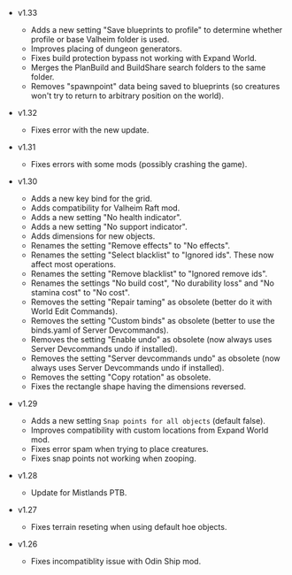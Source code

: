 - v1.33
  - Adds a new setting "Save blueprints to profile" to determine whether profile or base Valheim folder is used.
  - Improves placing of dungeon generators.
  - Fixes build protection bypass not working with Expand World.
  - Merges the PlanBuild and BuildShare search folders to the same folder.
  - Removes "spawnpoint" data being saved to blueprints (so creatures won't try to return to arbitrary position on the world).

- v1.32
  - Fixes error with the new update.

- v1.31
  - Fixes errors with some mods (possibly crashing the game).

- v1.30
  - Adds a new key bind for the grid.
  - Adds compatibility for Valheim Raft mod.
  - Adds a new setting "No health indicator".
  - Adds a new setting "No support indicator".
  - Adds dimensions for new objects.
  - Renames the setting "Remove effects" to "No effects".
  - Renames the setting "Select blacklist" to "Ignored ids". These now affect most operations.
  - Renames the setting "Remove blacklist" to "Ignored remove ids".
  - Renames the settings "No build cost", "No durability loss" and "No stamina cost" to "No cost".
  - Removes the setting "Repair taming" as obsolete (better do it with World Edit Commands).
  - Removes the setting "Custom binds" as obsolete (better to use the binds.yaml of Server Devcommands).
  - Removes the setting "Enable undo" as obsolete (now always uses Server Devcommands undo if installed).
  - Removes the setting "Server devcommands undo" as obsolete (now always uses Server Devcommands undo if installed).
  - Removes the setting "Copy rotation" as obsolete.
  - Fixes the rectangle shape having the dimensions reversed.

- v1.29
  - Adds a new setting `Snap points for all objects` (default false).
  - Improves compatibility with custom locations from Expand World mod.
  - Fixes error spam when trying to place creatures.
  - Fixes snap points not working when zooping.

- v1.28
  - Update for Mistlands PTB.

- v1.27
  - Fixes terrain reseting when using default hoe objects.

- v1.26
  - Fixes incompatiblity issue with Odin Ship mod.
